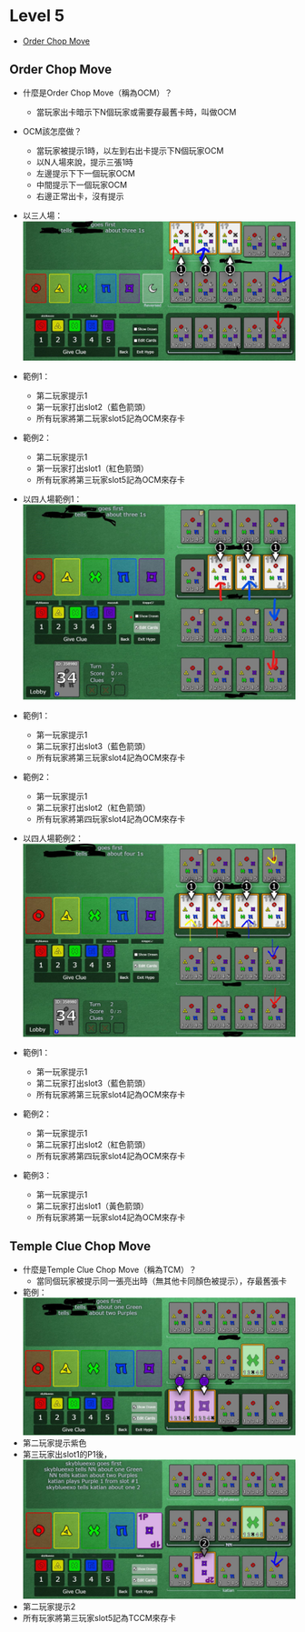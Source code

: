# Level 5
* [Order Chop Move](https://github.com/skyblueexo/gsguide/blob/main/Hanabi/LEVEL/LEVEL3.md#order-chop-move)

## Order Chop Move
* 什麼是Order Chop Move（稱為OCM）？
  * 當玩家出卡暗示下N個玩家或需要存最舊卡時，叫做OCM
* OCM該怎麼做？
  * 當玩家被提示1時，以左到右出卡提示下N個玩家OCM
  * 以N人場來說，提示三張1時
  * 左邊提示下下一個玩家OCM
  * 中間提示下一個玩家OCM
  * 右邊正常出卡，沒有提示
  
* 以三人場：
![image](https://github.com/skyblueexo/gsguide/blob/main/hanabiphoto/ocm.JPG?raw=true)
* 範例1：
  * 第二玩家提示1
  * 第一玩家打出slot2（藍色箭頭）
  * 所有玩家將第二玩家slot5記為OCM來存卡
* 範例2：
  * 第二玩家提示1
  * 第一玩家打出slot1（紅色箭頭）
  * 所有玩家將第三玩家slot5記為OCM來存卡
 
 * 以四人場範例1：
 ![image](https://github.com/skyblueexo/gsguide/blob/main/hanabiphoto/ocm%204P.JPG?raw=true)
* 範例1：
  * 第一玩家提示1
  * 第二玩家打出slot3（藍色箭頭）
  * 所有玩家將第三玩家slot4記為OCM來存卡
* 範例2：
  * 第一玩家提示1
  * 第二玩家打出slot2（紅色箭頭）
  * 所有玩家將第四玩家slot4記為OCM來存卡

* 以四人場範例2：
![image](https://github.com/skyblueexo/gsguide/blob/main/hanabiphoto/ocm%204P%20ex2.JPG?raw=true)
* 範例1：
  * 第一玩家提示1
  * 第二玩家打出slot3（藍色箭頭）
  * 所有玩家將第三玩家slot4記為OCM來存卡
* 範例2：
  * 第一玩家提示1
  * 第二玩家打出slot2（紅色箭頭）
  * 所有玩家將第四玩家slot4記為OCM來存卡
* 範例3：
  * 第一玩家提示1
  * 第二玩家打出slot1（黃色箭頭）
  * 所有玩家將第一玩家slot4記為OCM來存卡

## Temple Clue Chop Move
* 什麼是Temple Clue Chop Move（稱為TCM）？
  * 當同個玩家被提示同一張亮出時（無其他卡同顏色被提示），存最舊張卡
* 範例：
![image](https://github.com/skyblueexo/gsguide/blob/main/hanabiphoto/TCM.JPG?raw=true)
* 第二玩家提示紫色
* 第三玩家出slot1的P1後，
![image](https://github.com/skyblueexo/gsguide/blob/main/hanabiphoto/TCM2.JPG?raw=true)
* 第二玩家提示2
* 所有玩家將第三玩家slot5記為TCCM來存卡
